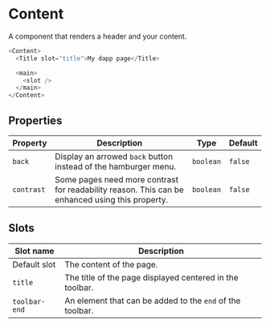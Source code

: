 # Content

A component that renders a header and your content.

```javascript
<Content>
  <Title slot="title">My dapp page</Title>

  <main>
    <slot />
  </main>
</Content>
```

## Properties

| Property   | Description                                                                                     | Type      | Default |
| ---------- | ----------------------------------------------------------------------------------------------- | --------- | ------- |
| `back`     | Display an arrowed `back` button instead of the hamburger menu.                                 | `boolean` | `false` |
| `contrast` | Some pages need more contrast for readability reason. This can be enhanced using this property. | `boolean` | `false` |

## Slots

| Slot name     | Description                                               |
| ------------- | --------------------------------------------------------- |
| Default slot  | The content of the page.                                  |
| `title`       | The title of the page displayed centered in the toolbar.  |
| `toolbar-end` | An element that can be added to the `end` of the toolbar. |
